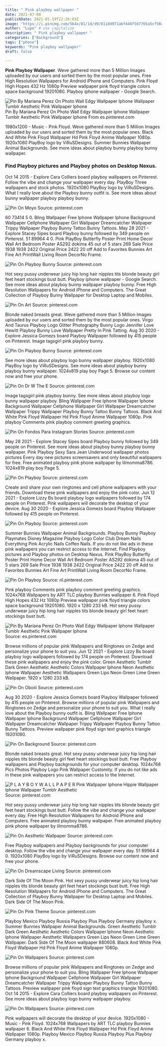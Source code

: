 ```yaml
---
title: " Pink playboy wallpaper "
date: 2021-07-08
publishDate: 2021-01-19T22:26:03Z
image: "https://i.pinimg.com/564x/81/1d/d9/811dd971abf446f567765a5cf58a70f0.jpg"
author: "Lupo" # use capitalize
description: " Pink playboy wallpaper "
categories: ["Background"]
tags: ["phone"]
keywords: "Pink playboy wallpaper"
draft: false

---
```



**Pink Playboy Wallpaper**. Weve gathered more than 5 Million Images uploaded by our users and sorted them by the most popular ones. Free High Resolution Wallpapers for Android iPhone and Computers. Pink Floyd High Hopes 432 Hz 1080p Preview wallpaper pink floyd triangle colors space background 19201080. Playboy iphone wallpaper - Google Search.

![Pin By Mariana Perez On Photo Wall Edgy Wallpaper Iphone Wallpaper Tumblr Aesthetic Pink Wallpaper Iphone](https://i.pinimg.com/originals/ba/d0/0b/bad00b6bb10308a24326a81d88f1ed0e.jpg "Pin By Mariana Perez On Photo Wall Edgy Wallpaper Iphone Wallpaper Tumblr Aesthetic Pink Wallpaper Iphone")
Pin By Mariana Perez On Photo Wall Edgy Wallpaper Iphone Wallpaper Tumblr Aesthetic Pink Wallpaper Iphone From es.pinterest.com


1980x1200 - Music - Pink Floyd. Weve gathered more than 5 Million Images uploaded by our users and sorted them by the most popular ones. Black And White Pink Floyd Wallpaper Hd Pink Floyd Anime Wallpaper 1080p. 1920x1080 PlayBoy logo by ViRuSDesigns. Summer Bunnies Wallpaper Animal Backgrounds. See more ideas about playboy bunny playboy bunny wallpaper.

### Find Playboy pictures and Playboy photos on Desktop Nexus.

Oct 14 2015 - Explore Cara Colliers board playboy wallpapers on Pinterest. Follow the vibe and change your wallpaper every day. PlayBoy Three wallpapers and stock photos. 1920x1080 PlayBoy logo by ViRuSDesigns. What I really love about the Playboy bunny outfit is. See more ideas about bunny wallpaper playboy playboy bunny.


![Pin On Moyo](https://i.pinimg.com/originals/e5/25/9c/e5259c78b61b10caed5365846e8cfe8f.jpg "Pin On Moyo")
Source: pinterest.com

60 73414 5 0. Bling Wallpaper Free Iphone Wallpaper Iphone Background Wallpaper Cellphone Wallpaper Girl Wallpaper Dreamcatcher Wallpaper Trippy Wallpaper Playboy Bunny Tattoo Bunny Tattoos. May 28 2021 - Explore Stacey Sipes board Playboy bunny followed by 349 people on Pinterest. 51 89964 4 0. Pink PlayBoy Butterfly Poster Print Home Decor Wall Art Bedroom Poster AS292 dokima 45 out of 5 stars 269 Sale Price 1938 1938 2422 Original Price 2422 20 off Add to Favorites Bunnies Art Fine Art PrintWall Living Room DecorNo Frame.

![Pin On Playboy Bunny](https://i.pinimg.com/originals/ee/08/e1/ee08e1f62dbddff6cfc3b6d524d39176.jpg "Pin On Playboy Bunny")
Source: pinterest.com

Hot sexy pussy underwear juicy hip long hair nipples tits blonde beauty girl feet heart stockings bust butt. Playboy iphone wallpaper - Google Search. See more ideas about playboy bunny wallpaper playboy bunny. Free High Resolution Wallpapers for Android iPhone and Computers. The Great Collection of Playboy Bunny Wallpaper for Desktop Laptop and Mobiles.

![Pin On Art](https://i.pinimg.com/originals/6e/06/ab/6e06abf990dff24482da74ad9cc23efe.gif "Pin On Art")
Source: pinterest.com

Blonde naked breasts great. Weve gathered more than 5 Million Images uploaded by our users and sorted them by the most popular ones. Virgo And Taurus Playboy Logo Glitter Photography Bunny Logo Jennifer Love Hewitt Playboy Bunny Love Wallpaper Pretty In Pink Tatting. Aug 30 2020 - Explore Jessica Gomezs board Playboy Wallpaper followed by 415 people on Pinterest. Image tagsgirl pink playboy bunny.

![Pin On Playboy Bunny](https://i.pinimg.com/originals/a6/a6/69/a6a6691baba5bee190b30eb66887d13d.jpg "Pin On Playboy Bunny")
Source: pinterest.com

See more ideas about playboy logo bunny wallpaper playboy. 1920x1080 PlayBoy logo by ViRuSDesigns. See more ideas about playboy bunny playboy bunny wallpaper. 1024x819 play boy Page 5. Browse our content now and free your phone.

![Pin On Dr W The E](https://i.pinimg.com/originals/dc/3e/aa/dc3eaa85627e8e5bf8c49dd4b6539cca.jpg "Pin On Dr W The E")
Source: pinterest.com

Image tagsgirl pink playboy bunny. See more ideas about playboy logo bunny wallpaper playboy. Bling Wallpaper Free Iphone Wallpaper Iphone Background Wallpaper Cellphone Wallpaper Girl Wallpaper Dreamcatcher Wallpaper Trippy Wallpaper Playboy Bunny Tattoo Bunny Tattoos. Black And White Pink Floyd Wallpaper Hd Pink Floyd Anime Wallpaper 1080p. Pink playboy Comments pink playboy comment greeting graphics.

![Pin On Fondos Para Instagram Stories](https://i.pinimg.com/736x/0b/2d/4b/0b2d4b7d733965bafcc597edb6118ec6.jpg "Pin On Fondos Para Instagram Stories")
Source: pinterest.com

May 28 2021 - Explore Stacey Sipes board Playboy bunny followed by 349 people on Pinterest. See more ideas about playboy bunny playboy bunny wallpaper. Pink Playboy Sexy Sara Jean Underwood wallpaper photos pictures Every day new pictures screensavers and only beautiful wallpapers for free. Free animated playboy pink phone wallpaper by lilmomma8786. 1024x819 play boy Page 5.

![Pin On Playboy](https://i.pinimg.com/originals/3e/3a/08/3e3a087ffdea36e28e1e37918634bff5.jpg "Pin On Playboy")
Source: pinterest.com

Create and share your own ringtones and cell phone wallpapers with your friends. Download these pink wallpapers and enjoy the pink color. Jun 12 2021 - Explore Lizzy Bs board playboy logo wallpapers followed by 174 people on Pinterest. Pink wallpapers will decorate the desktop of your device. Aug 30 2020 - Explore Jessica Gomezs board Playboy Wallpaper followed by 415 people on Pinterest.

![Pin On Playboy](https://i.pinimg.com/originals/51/70/1d/51701d8aed273ff33a34de4469bf49e7.jpg "Pin On Playboy")
Source: pinterest.com

Summer Bunnies Wallpaper Animal Backgrounds. Playboy Bunny Playboy Playmates Disney Magazine Playboy Logo Color Club Dream Nails Everything Pink Acrylic Nails Coffen Nails. If you do not like ads in these pink wallpapers you can restrict access to the Internet. Find Playboy pictures and Playboy photos on Desktop Nexus. Pink PlayBoy Butterfly Poster Print Home Decor Wall Art Bedroom Poster AS292 dokima 45 out of 5 stars 269 Sale Price 1938 1938 2422 Original Price 2422 20 off Add to Favorites Bunnies Art Fine Art PrintWall Living Room DecorNo Frame.

![Pin On Playboy](https://i.pinimg.com/originals/39/ae/d6/39aed6ffd3dd8cd0e2572ff8309382d0.png "Pin On Playboy")
Source: nl.pinterest.com

Pink playboy Comments pink playboy comment greeting graphics. 1024x768 Wallpapers by ART TLC playboy Bunnies wallpaper 6. Pink Floyd High Hopes 432 Hz 1080p Preview wallpaper pink floyd triangle colors space background 19201080. 1920 x 1280 233 kB. Hot sexy pussy underwear juicy hip long hair nipples tits blonde beauty girl feet heart stockings bust butt.

![Pin By Mariana Perez On Photo Wall Edgy Wallpaper Iphone Wallpaper Tumblr Aesthetic Pink Wallpaper Iphone](https://i.pinimg.com/originals/ba/d0/0b/bad00b6bb10308a24326a81d88f1ed0e.jpg "Pin By Mariana Perez On Photo Wall Edgy Wallpaper Iphone Wallpaper Tumblr Aesthetic Pink Wallpaper Iphone")
Source: es.pinterest.com

Browse millions of popular pink Wallpapers and Ringtones on Zedge and personalize your phone to suit you. Jun 12 2021 - Explore Lizzy Bs board playboy logo wallpapers followed by 174 people on Pinterest. Download these pink wallpapers and enjoy the pink color. Green Aesthetic Tumblr Dark Green Aesthetic Aesthetic Colors Wallpaper Iphone Neon Aesthetic Iphone Wallpaper Aesthetic Wallpapers Green Lips Neon Green Lime Green Wallpaper. 1920 x 1280 233 kB.

![Pin On Oboiii](https://i.pinimg.com/564x/dc/87/21/dc8721e944e63aeb0f76edad75027334.jpg "Pin On Oboiii")
Source: pinterest.com

Aug 30 2020 - Explore Jessica Gomezs board Playboy Wallpaper followed by 415 people on Pinterest. Browse millions of popular pink Wallpapers and Ringtones on Zedge and personalize your phone to suit you. What I really love about the Playboy bunny outfit is. Bling Wallpaper Free Iphone Wallpaper Iphone Background Wallpaper Cellphone Wallpaper Girl Wallpaper Dreamcatcher Wallpaper Trippy Wallpaper Playboy Bunny Tattoo Bunny Tattoos. Preview wallpaper pink floyd sign text graphics triangle 19201080.

![Pin On Background](https://i.pinimg.com/originals/80/e8/5f/80e85f440bba6dacc3ead100b6ee85d2.png "Pin On Background")
Source: pinterest.com

Blonde naked breasts great. Hot sexy pussy underwear juicy hip long hair nipples tits blonde beauty girl feet heart stockings bust butt. Free Playboy wallpapers and Playboy backgrounds for your computer desktop. 1024x768 Pics Photos Playboy Logo Pink Wallpaper Customity. If you do not like ads in these pink wallpapers you can restrict access to the Internet.

![P L A Y B O Y W A L L P A P E R Pink Wallpaper Iphone Hippie Wallpaper Iphone Wallpaper Tumblr Aesthetic](https://i.pinimg.com/originals/e5/5e/46/e55e465a47b7b3d330854e9a944c0ae2.jpg "P L A Y B O Y W A L L P A P E R Pink Wallpaper Iphone Hippie Wallpaper Iphone Wallpaper Tumblr Aesthetic")
Source: pinterest.com

Hot sexy pussy underwear juicy hip long hair nipples tits blonde beauty girl feet heart stockings bust butt. Follow the vibe and change your wallpaper every day. Free High Resolution Wallpapers for Android iPhone and Computers. Free animated playboy bunny wallpaper. Free animated playboy pink phone wallpaper by lilmomma8786.

![Pin On Aesthetic Wallpaper](https://i.pinimg.com/originals/6c/0f/d4/6c0fd4ae57168a88a8ca414b36ab8abd.jpg "Pin On Aesthetic Wallpaper")
Source: pinterest.com

Free Playboy wallpapers and Playboy backgrounds for your computer desktop. Follow the vibe and change your wallpaper every day. 51 89964 4 0. 1920x1080 PlayBoy logo by ViRuSDesigns. Browse our content now and free your phone.

![Pin On Dreamscape Living](https://i.pinimg.com/originals/29/41/0d/29410dd699bea021ac8507f3c79c9e0f.png "Pin On Dreamscape Living")
Source: pinterest.com

Dark Side Of The Moon Pink. Hot sexy pussy underwear juicy hip long hair nipples tits blonde beauty girl feet heart stockings bust butt. Free High Resolution Wallpapers for Android iPhone and Computers. The Great Collection of Playboy Bunny Wallpaper for Desktop Laptop and Mobiles. Dark Side Of The Moon Pink.

![Pin On Pink Theme](https://i.pinimg.com/originals/57/ba/94/57ba94243d93b8aad23d431a056444b5.jpg "Pin On Pink Theme")
Source: pinterest.com

Playboy Mexico Playboy Russia Playboy Plus Playboy Germany playboy x. Summer Bunnies Wallpaper Animal Backgrounds. Green Aesthetic Tumblr Dark Green Aesthetic Aesthetic Colors Wallpaper Iphone Neon Aesthetic Iphone Wallpaper Aesthetic Wallpapers Green Lips Neon Green Lime Green Wallpaper. Dark Side Of The Moon wallpaper 880608. Black And White Pink Floyd Wallpaper Hd Pink Floyd Anime Wallpaper 1080p.

![Pin On Wallpapers](https://i.pinimg.com/originals/86/dd/6a/86dd6a25ae858281c7c45a8fdcc4d7af.jpg "Pin On Wallpapers")
Source: pinterest.com

Browse millions of popular pink Wallpapers and Ringtones on Zedge and personalize your phone to suit you. Bling Wallpaper Free Iphone Wallpaper Iphone Background Wallpaper Cellphone Wallpaper Girl Wallpaper Dreamcatcher Wallpaper Trippy Wallpaper Playboy Bunny Tattoo Bunny Tattoos. Preview wallpaper pink floyd sign text graphics triangle 19201080. Oct 14 2015 - Explore Cara Colliers board playboy wallpapers on Pinterest. See more ideas about playboy logo bunny wallpaper playboy.

![Pin On Wallpapers](https://i.pinimg.com/564x/81/1d/d9/811dd971abf446f567765a5cf58a70f0.jpg "Pin On Wallpapers")
Source: pinterest.com

Pink wallpapers will decorate the desktop of your device. 1920x1080 - Music - Pink Floyd. 1024x768 Wallpapers by ART TLC playboy Bunnies wallpaper 6. Black And White Pink Floyd Wallpaper Hd Pink Floyd Anime Wallpaper 1080p. Playboy Mexico Playboy Russia Playboy Plus Playboy Germany playboy x.

